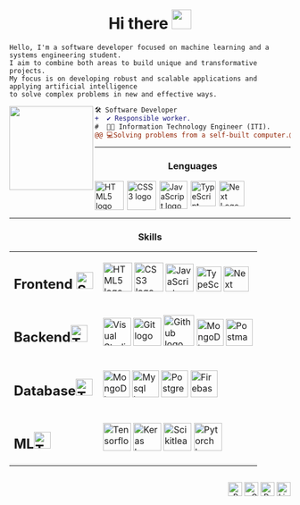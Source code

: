   <!-- Welcome -->
<h1  align="center">Hi there <img src="https://media.giphy.com/media/hvRJCLFzcasrR4ia7z/giphy.gif" width="35"></h1>

  <!-- Typing Text -->

```
Hello, I'm a software developer focused on machine learning and a systems engineering student.
I aim to combine both areas to build unique and transformative projects.
My focus is on developing robust and scalable applications and applying artificial intelligence
to solve complex problems in new and effective ways.
```
  <!-- Profile Picture -->
<img align="left" height="150" src="https://i.giphy.com/media/v1.Y2lkPTc5MGI3NjExNjV4N2FrZnM1dmxoMTF3ZGdodzY5aXRjODhhc24yaW90Y3hhZ2I4OSZlcD12MV9pbnRlcm5hbF9naWZfYnlfaWQmY3Q9Zw/QDjpIL6oNCVZ4qzGs7/giphy.webp"/>

  <!-- Description -->


```diff
🛠️ Software Developer
+  ✔️ Responsible worker.
#  👨‍💻 Information Technology Engineer (ITI).
@@ 💻Solving problems from a self-built computer.@@
```
---
  <h3 align="center">Lenguages</h3>
  <div style="display:flex; gap: 6px; flex-wrap: wrap">
    <img src="https://i.giphy.com/media/XAxylRMCdpbEWUAvr8/200.webp" width="52" alt="HTML5 logo" /><img src="https://i.giphy.com/media/fsEaZldNC8A1PJ3mwp/200.webp" width="52" alt="CSS3 logo" />
    <img src="https://i.giphy.com/media/ln7z2eWriiQAllfVcn/200w.webp" width="50" alt="JavaScript logo" />
    <img src="https://cdn.jsdelivr.net/gh/devicons/devicon/icons/typescript/typescript-original.svg" width="45" alt="TypeScript logo" />
    <img src="https://static.cdnlogo.com/logos/n/80/next-js.svg" width="45" alt="Next Logo" />
</div>
         
  
  <!-- Skills and Tools-->


---
  <h3 align="center">Skills</h3>
<table align="center">
    <tr>
        <td style="font-weight: bold; padding-right: 10px; vertical-align: center; border: none;">
          <h2>Frontend <img src="https://media2.giphy.com/media/QssGEmpkyEOhBCb7e1/giphy.gif?cid=ecf05e47a0n3gi1bfqntqmob8g9aid1oyj2wr3ds3mg700bl&rid=giphy.gif" width="30" alt="Skills gif"></h2>
        </td>
        <td>
          <img src="https://i.giphy.com/media/XAxylRMCdpbEWUAvr8/200.webp" width="52" alt="HTML5 logo" />
          <img src="https://i.giphy.com/media/fsEaZldNC8A1PJ3mwp/200.webp" width="52" alt="CSS3 logo" />
          <img src="https://i.giphy.com/media/ln7z2eWriiQAllfVcn/200w.webp" width="50" alt="JavaScript logo" />
          <img src="https://cdn.jsdelivr.net/gh/devicons/devicon/icons/typescript/typescript-original.svg" width="45" alt="TypeScript logo" />
          <img src="https://static.cdnlogo.com/logos/n/80/next-js.svg" width="45" alt="Next Logo" />
        </td>
    </tr>
    <tr>
        <td style="font-weight: bold; padding-right: 10px; vertical-align: center; border: none;">
          <h2>Backend<img src="https://media.giphy.com/media/TEnXkcsHrP4YedChhA/giphy.gif" width="30" alt="Tools gif"></h2>
        </td>
        <td>
          <img src="https://img.icons8.com/color/48/000000/visual-studio-code-2019.png" width="50" alt="Visual Studio logo" />
          <img src="https://cdn.jsdelivr.net/gh/devicons/devicon/icons/git/git-original.svg" width="50" alt="Git logo" />
          <img src="https://img.icons8.com/fluent/48/000000/github.png" width="55" alt="Github logo" />
          <img src="https://cdn.jsdelivr.net/gh/devicons/devicon@latest/icons/mongodb/mongodb-original.svg" width="48" alt="MongoDb logo" />
          <img src="https://cdn.jsdelivr.net/gh/devicons/devicon/icons/postman/postman-original.svg" width="48" alt="Postman logo" />
        </td>
    </tr>
     <tr>
        <td style="font-weight: bold; padding-right: 10px; vertical-align: center; border: none;">
          <h2>Database<img src="https://media.giphy.com/media/TEnXkcsHrP4YedChhA/giphy.gif" width="30" alt="Tools gif"></h2>
        </td>
        <td>
          <img src="https://cdn.jsdelivr.net/gh/devicons/devicon@latest/icons/mongodb/mongodb-original.svg" width="48" alt="MongoDb logo" />
          <img src="https://cdn.jsdelivr.net/gh/devicons/devicon@latest/icons/mysql/mysql-original.svg" width="48" alt="Mysql logo" />
          <img src="https://cdn.jsdelivr.net/gh/devicons/devicon@latest/icons/postgresql/postgresql-original.svg" width="48" alt="Postgres logo"/>
          <img src="https://cdn.jsdelivr.net/gh/devicons/devicon@latest/icons/firebase/firebase-original-wordmark.svg" width="48" alt="Firebase logo" />
        </td>
    </tr>
  
  <tr>
        <td style="font-weight: bold; padding-right: 10px; vertical-align: center; border: none;">
          <h2>ML<img src="https://i.giphy.com/media/v1.Y2lkPTc5MGI3NjExMzZlYmFtbW5sZnA2ZzBzNTYxcWd4eTdtb3g1enZqNjhtdTJheGl4YiZlcD12MV9pbnRlcm5hbF9naWZfYnlfaWQmY3Q9Zw/PjJ1cLHqLEveXysGDB/giphy-downsized-large.gif" width="30" alt="Tools gif"></h2>
        </td>
        <td>
          <img src="https://cdn.jsdelivr.net/gh/devicons/devicon@latest/icons/tensorflow/tensorflow-original.svg" width="50" alt="Tensorflow logo" />
          <img src="https://cdn.jsdelivr.net/gh/devicons/devicon@latest/icons/keras/keras-original-wordmark.svg" width="50" alt="Keras logo"/>
          <img src="https://cdn.jsdelivr.net/gh/devicons/devicon@latest/icons/scikitlearn/scikitlearn-original.svg" width="50" alt="Scikitlearn logo" />
          <img src="https://cdn.jsdelivr.net/gh/devicons/devicon@latest/icons/pytorch/pytorch-original.svg" width="50" alt="Pytorch logo" />
        </td>
    </tr>
    
</table>

  <!-- Socials -->
##
<p align="right">
  <span>
    <a target="_blank"><img src="https://komarev.com/ghpvc/?username=dante-barreda&style=for-the-badge" alt="Profile views" height="25" /></a>
    <a href="mailto:examplem@gmail.com?subject=Hello%20UserName"><img src="https://img.shields.io/badge/gmail-%23D14836.svg?&style=for-the-badge&logo=gmail&logoColor=white" alt="Gmail" height="25" /></a>
    <a href="https://your-portfolio-website.com" target="_blank"><img src="https://img.shields.io/badge/portfolio-%2324292e.svg?&style=for-the-badge&logo=pfsense&logoColor=white&logoSize=30" alt="Portfolio" height="25" /></a>
    <a href="https://www.linkedin.com/"><img src="https://img.shields.io/badge/linkedin-%230077B5.svg?&style=for-the-badge&logo=linkedin&logoColor=white" alt="LinkedIn" height="25" /></a>
  </span>
</p>
